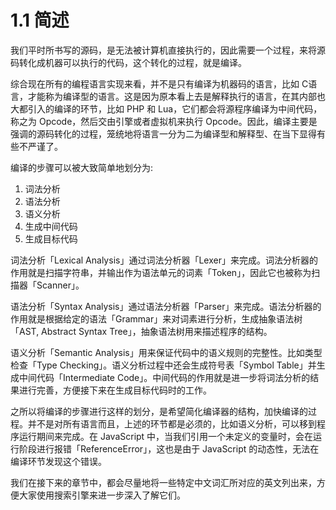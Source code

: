 # 1.1 简述

我们平时所书写的源码，是无法被计算机直接执行的，因此需要一个过程，来将源码转化成机器可以执行的代码，这个转化的过程，就是编译。

综合现在所有的编程语言实现来看，并不是只有编译为机器码的语言，比如 C语言，才能称为编译型的语言。这是因为原本看上去是解释执行的语言，在其内部也大都引入的编译的环节，比如 PHP 和 Lua，它们都会将源程序编译为中间代码，称之为 Opcode，然后交由引擎或者虚拟机来执行 Opcode。因此，编译主要是强调的源码转化的过程，笼统地将语言一分为二为编译型和解释型、在当下显得有些不严谨了。

编译的步骤可以被大致简单地划分为:

1. 词法分析 
2. 语法分析
3. 语义分析
4. 生成中间代码
5. 生成目标代码

词法分析「Lexical Analysis」通过词法分析器「Lexer」来完成。词法分析器的作用就是扫描字符串，并输出作为语法单元的词素「Token」，因此它也被称为扫描器「Scanner」。

语法分析「Syntax Analysis」通过语法分析器「Parser」来完成。语法分析器的作用就是根据给定的语法「Grammar」来对词素进行分析，生成抽象语法树「AST, Abstract Syntax Tree」，抽象语法树用来描述程序的结构。

语义分析「Semantic Analysis」用来保证代码中的语义规则的完整性。比如类型检查「Type Checking」。语义分析过程中还会生成符号表「Symbol Table」并生成中间代码「Intermediate Code」。中间代码的作用就是进一步将词法分析的结果进行完善，方便接下来在生成目标代码时的工作。

之所以将编译的步骤进行这样的划分，是希望简化编译器的结构，加快编译的过程。并不是对所有语言而且，上述的环节都是必须的，比如语义分析，可以移到程序运行期间来完成。在 JavaScript 中，当我们引用一个未定义的变量时，会在运行阶段进行报错「ReferenceError」，这也是由于 JavaScript 的动态性，无法在编译环节发现这个错误。

我们在接下来的章节中，都会尽量地将一些特定中文词汇所对应的英文列出来，方便大家使用搜索引擎来进一步深入了解它们。

